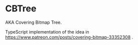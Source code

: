 # CBTree

AKA Covering Bitmap Tree.

TypeScript implementation of the idea in https://www.patreon.com/posts/covering-bitmap-33352308 .
